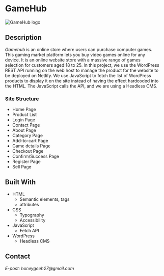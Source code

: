 # GameHub

![GameHub logo](https://i.ibb.co/7VN5kRv/gamehub-logo-bg.png)

## Description

_Gamehub_ is an online store where users can purchase computer games. This gaming market platform lets you buy video games online for any device.
It is an online website store with a massive range of games selection for customers aged 18 to 25.
In this project, we use the WordPress REST API running on the web host to manage the product for the website to be deployed on Netlify.
We use JavaScript to fetch the list of WordPress products to display it on the site instead of having the effect hardcoded into the HTML.
The JavaScript calls the API, and we are using a Headless CMS.

### Site Structure

- Home Page
- Product List
- Login Page
- Contact Page
- About Page
- Category Page
- Add-to-cart Page
- Game details Page
- Checkout Page
- Confirm/Success Page
- Register Page
- Sell Page

## Built With

- HTML
  - Semantic elements, tags
  - attributes
- CSS
  - Typography
  - Accessibility
- JavaScript
  - Fetch API
- WordPress
  - Headless CMS

## Contact

_E-post: honeygeeh27@gmail.com_
